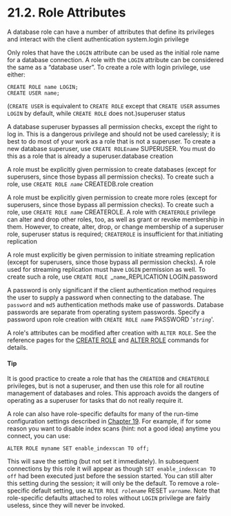 # 21.2. Role Attributes

A database role can have a number of attributes that define its privileges and interact with the client authentication system.login privilege

Only roles that have the `LOGIN` attribute can be used as the initial role name for a database connection. A role with the `LOGIN` attribute can be considered the same as a “database user”. To create a role with login privilege, use either:

```text
CREATE ROLE name LOGIN;
CREATE USER name;
```

\(`CREATE USER` is equivalent to `CREATE ROLE` except that `CREATE USER` assumes `LOGIN` by default, while `CREATE ROLE` does not.\)superuser status

A database superuser bypasses all permission checks, except the right to log in. This is a dangerous privilege and should not be used carelessly; it is best to do most of your work as a role that is not a superuser. To create a new database superuser, use `CREATE ROLE`_`name`_ SUPERUSER. You must do this as a role that is already a superuser.database creation

A role must be explicitly given permission to create databases \(except for superusers, since those bypass all permission checks\). To create such a role, use `CREATE ROLE `_`name`_ CREATEDB.role creation

A role must be explicitly given permission to create more roles \(except for superusers, since those bypass all permission checks\). To create such a role, use `CREATE ROLE `_`name`_ CREATEROLE. A role with `CREATEROLE` privilege can alter and drop other roles, too, as well as grant or revoke membership in them. However, to create, alter, drop, or change membership of a superuser role, superuser status is required; `CREATEROLE` is insufficient for that.initiating replication

A role must explicitly be given permission to initiate streaming replication \(except for superusers, since those bypass all permission checks\). A role used for streaming replication must have `LOGIN` permission as well. To create such a role, use `CREATE ROLE `_`name`_REPLICATION LOGIN.password

A password is only significant if the client authentication method requires the user to supply a password when connecting to the database. The `password` and `md5` authentication methods make use of passwords. Database passwords are separate from operating system passwords. Specify a password upon role creation with `CREATE ROLE `_`name`_ PASSWORD '_`string`_'.

A role's attributes can be modified after creation with `ALTER ROLE`. See the reference pages for the [CREATE ROLE](https://www.postgresql.org/docs/10/static/sql-createrole.html) and [ALTER ROLE](https://www.postgresql.org/docs/10/static/sql-alterrole.html) commands for details.

#### Tip

It is good practice to create a role that has the `CREATEDB` and `CREATEROLE` privileges, but is not a superuser, and then use this role for all routine management of databases and roles. This approach avoids the dangers of operating as a superuser for tasks that do not really require it.

A role can also have role-specific defaults for many of the run-time configuration settings described in [Chapter 19](https://www.postgresql.org/docs/10/static/runtime-config.html). For example, if for some reason you want to disable index scans \(hint: not a good idea\) anytime you connect, you can use:

```text
ALTER ROLE myname SET enable_indexscan TO off;
```

This will save the setting \(but not set it immediately\). In subsequent connections by this role it will appear as though `SET enable_indexscan TO off` had been executed just before the session started. You can still alter this setting during the session; it will only be the default. To remove a role-specific default setting, use `ALTER ROLE `_`rolename`_ RESET _`varname`_. Note that role-specific defaults attached to roles without `LOGIN` privilege are fairly useless, since they will never be invoked.

